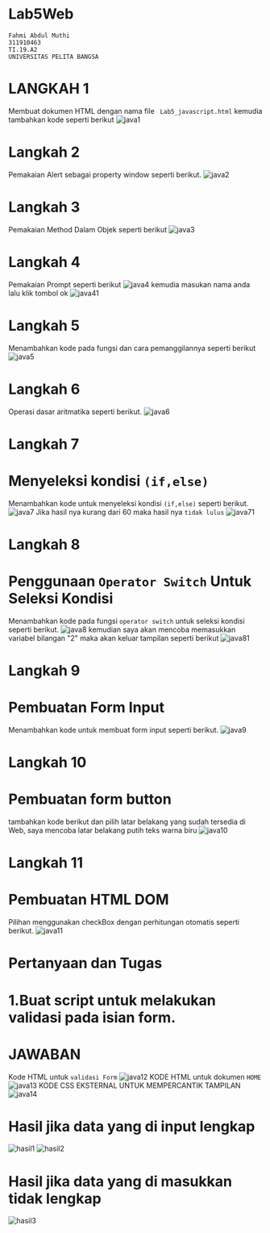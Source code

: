 # Lab5Web
```
Fahmi Abdul Muthi
311910463
TI.19.A2
UNIVERSITAS PELITA BANGSA
```
# LANGKAH 1
Membuat dokumen HTML dengan nama file ``` Lab5_javascript.html``` kemudia tambahkan kode seperti berikut
![java1](https://user-images.githubusercontent.com/56380765/116287041-1f8caa00-a7ba-11eb-88d9-26095653caea.png)
# Langkah 2
Pemakaian Alert sebagai property window seperti berikut.
![java2](https://user-images.githubusercontent.com/56380765/116287181-51057580-a7ba-11eb-8135-b7f75f678993.png)
# Langkah 3
Pemakaian Method Dalam Objek seperti berikut
![java3](https://user-images.githubusercontent.com/56380765/116287349-7d20f680-a7ba-11eb-9aea-3d0dfebe7f38.png)
# Langkah 4
Pemakaian Prompt seperti berikut
![java4](https://user-images.githubusercontent.com/56380765/116287486-accffe80-a7ba-11eb-969e-7fb2575b261a.png)
kemudia masukan nama anda lalu klik tombol ok
![java41](https://user-images.githubusercontent.com/56380765/116287535-bc4f4780-a7ba-11eb-9bb7-edea49296a38.png)
# Langkah 5
Menambahkan kode pada fungsi dan cara pemanggilannya seperti berikut
![java5](https://user-images.githubusercontent.com/56380765/116287841-13edb300-a7bb-11eb-8da2-cc1735a82915.png)
# Langkah 6
Operasi dasar aritmatika seperti berikut.
![java6](https://user-images.githubusercontent.com/56380765/116287955-3253ae80-a7bb-11eb-8fe5-a05993f7ca7b.png)
# Langkah 7
# Menyeleksi kondisi ```(if,else)```
Menambahkan kode untuk menyeleksi kondisi ```(if,else)``` seperti berikut.
![java7](https://user-images.githubusercontent.com/56380765/116288174-6fb83c00-a7bb-11eb-8892-3603c1e23bf2.png)
Jika hasil nya kurang dari 60 maka hasil nya ```tidak lulus```
![java71](https://user-images.githubusercontent.com/56380765/116288353-a0987100-a7bb-11eb-9b21-cc217f0963a6.png)
# Langkah 8
# Penggunaan ```Operator Switch``` Untuk Seleksi Kondisi
Menambahkan kode pada fungsi ```operator switch``` untuk seleksi kondisi seperti berikut.
![java8](https://user-images.githubusercontent.com/56380765/116288714-fc62fa00-a7bb-11eb-8669-42f0201d7e6b.png)
kemudian saya akan mencoba memasukkan variabel bilangan "2" maka akan keluar tampilan seperti berikut
![java81](https://user-images.githubusercontent.com/56380765/116288869-23213080-a7bc-11eb-8b86-7279dc80ced2.png)
# Langkah 9
# Pembuatan Form Input
Menambahkan kode untuk membuat form input seperti berikut.
![java9](https://user-images.githubusercontent.com/56380765/116289011-46e47680-a7bc-11eb-95ad-439b8880753d.png)
# Langkah 10
# Pembuatan form button
tambahkan kode berikut dan pilih latar belakang yang sudah tersedia di Web, saya mencoba latar belakang putih teks warna biru
![java10](https://user-images.githubusercontent.com/56380765/116289334-9a56c480-a7bc-11eb-83bb-d281f969c4fc.png)
# Langkah 11
# Pembuatan HTML DOM
Pilihan menggunakan checkBox dengan perhitungan otomatis seperti berikut.
![java11](https://user-images.githubusercontent.com/56380765/116289606-d25e0780-a7bc-11eb-9fce-757899591f7a.png)
# Pertanyaan dan Tugas
# 1.Buat script untuk melakukan validasi pada isian form.
# JAWABAN
Kode HTML untuk ```validasi Form```
![java12](https://user-images.githubusercontent.com/56380765/116289898-1a7d2a00-a7bd-11eb-8ae2-06b95f6044ca.png)
KODE HTML untuk dokumen ```HOME```
![java13](https://user-images.githubusercontent.com/56380765/116290075-49939b80-a7bd-11eb-9069-3e09aa39cfd5.png)
KODE CSS EKSTERNAL UNTUK MEMPERCANTIK TAMPILAN
![java14](https://user-images.githubusercontent.com/56380765/116290231-78aa0d00-a7bd-11eb-9339-917d01804cfb.png)
# Hasil jika data yang di input lengkap
![hasil1](https://user-images.githubusercontent.com/56380765/116290496-b60e9a80-a7bd-11eb-862b-6f4e30e42a5d.png)
![hasil2](https://user-images.githubusercontent.com/56380765/116291023-549afb80-a7be-11eb-8161-2156a4bf0a3a.png)
# Hasil jika data yang di masukkan tidak lengkap
![hasil3](https://user-images.githubusercontent.com/56380765/116290787-0ede3300-a7be-11eb-9b8c-50d2fcff3d02.png)
